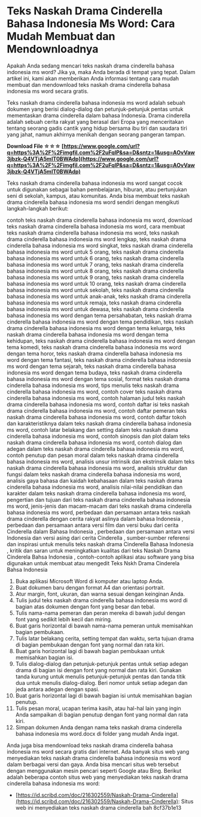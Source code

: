 # Teks Naskah Drama Cinderella Bahasa Indonesia Ms Word: Cara Mudah Membuat dan Mendownloadnya
  
Apakah Anda sedang mencari teks naskah drama cinderella bahasa indonesia ms word? Jika ya, maka Anda berada di tempat yang tepat. Dalam artikel ini, kami akan memberikan Anda informasi tentang cara mudah membuat dan mendownload teks naskah drama cinderella bahasa indonesia ms word secara gratis.
  
Teks naskah drama cinderella bahasa indonesia ms word adalah sebuah dokumen yang berisi dialog-dialog dan petunjuk-petunjuk pentas untuk mementaskan drama cinderella dalam bahasa Indonesia. Drama cinderella adalah sebuah cerita rakyat yang berasal dari Eropa yang menceritakan tentang seorang gadis cantik yang hidup bersama ibu tiri dan saudara tiri yang jahat, namun akhirnya menikah dengan seorang pangeran tampan.
 
**Download File ☆☆☆ [https://www.google.com/url?q=https%3A%2F%2Fimgfil.com%2F2uFqlP&sa=D&sntz=1&usg=AOvVaw3jbzk-Q4VTjA5mIT0BWAdp](https://www.google.com/url?q=https%3A%2F%2Fimgfil.com%2F2uFqlP&sa=D&sntz=1&usg=AOvVaw3jbzk-Q4VTjA5mIT0BWAdp)**


  
Teks naskah drama cinderella bahasa indonesia ms word sangat cocok untuk digunakan sebagai bahan pembelajaran, hiburan, atau pertunjukan seni di sekolah, kampus, atau komunitas. Anda bisa membuat teks naskah drama cinderella bahasa indonesia ms word sendiri dengan mengikuti langkah-langkah berikut:
 
contoh teks naskah drama cinderella bahasa indonesia ms word,  download teks naskah drama cinderella bahasa indonesia ms word,  cara membuat teks naskah drama cinderella bahasa indonesia ms word,  teks naskah drama cinderella bahasa indonesia ms word lengkap,  teks naskah drama cinderella bahasa indonesia ms word singkat,  teks naskah drama cinderella bahasa indonesia ms word untuk 5 orang,  teks naskah drama cinderella bahasa indonesia ms word untuk 6 orang,  teks naskah drama cinderella bahasa indonesia ms word untuk 7 orang,  teks naskah drama cinderella bahasa indonesia ms word untuk 8 orang,  teks naskah drama cinderella bahasa indonesia ms word untuk 9 orang,  teks naskah drama cinderella bahasa indonesia ms word untuk 10 orang,  teks naskah drama cinderella bahasa indonesia ms word untuk sekolah,  teks naskah drama cinderella bahasa indonesia ms word untuk anak-anak,  teks naskah drama cinderella bahasa indonesia ms word untuk remaja,  teks naskah drama cinderella bahasa indonesia ms word untuk dewasa,  teks naskah drama cinderella bahasa indonesia ms word dengan tema persahabatan,  teks naskah drama cinderella bahasa indonesia ms word dengan tema pendidikan,  teks naskah drama cinderella bahasa indonesia ms word dengan tema keluarga,  teks naskah drama cinderella bahasa indonesia ms word dengan tema kehidupan,  teks naskah drama cinderella bahasa indonesia ms word dengan tema komedi,  teks naskah drama cinderella bahasa indonesia ms word dengan tema horor,  teks naskah drama cinderella bahasa indonesia ms word dengan tema fantasi,  teks naskah drama cinderella bahasa indonesia ms word dengan tema sejarah,  teks naskah drama cinderella bahasa indonesia ms word dengan tema budaya,  teks naskah drama cinderella bahasa indonesia ms word dengan tema sosial,  format teks naskah drama cinderella bahasa indonesia ms word,  tips menulis teks naskah drama cinderella bahasa indonesia ms word,  contoh cover teks naskah drama cinderella bahasa indonesia ms word,  contoh halaman judul teks naskah drama cinderella bahasa indonesia ms word,  contoh daftar isi teks naskah drama cinderella bahasa indonesia ms word,  contoh daftar pemeran teks naskah drama cinderella bahasa indonesia ms word,  contoh daftar tokoh dan karakteristiknya dalam teks naskah drama cinderella bahasa indonesia ms word,  contoh latar belakang dan setting dalam teks naskah drama cinderella bahasa indonesia ms word,  contoh sinopsis dan plot dalam teks naskah drama cinderella bahasa indonesia ms word,  contoh dialog dan adegan dalam teks naskah drama cinderella bahasa indonesia ms word,  contoh penutup dan pesan moral dalam teks naskah drama cinderella bahasa indonesia ms word,  analisis unsur intrinsik dan ekstrinsik dalam teks naskah drama cinderella bahasa indonesia ms word,  analisis struktur dan fungsi dalam teks naskah drama cinderella bahasa indonesia ms word,  analisis gaya bahasa dan kaidah kebahasaan dalam teks naskah drama cinderella bahasa indonesia ms word,  analisis nilai-nilai pendidikan dan karakter dalam teks naskah drama cinderella bahasa indonesia ms word,  pengertian dan tujuan dari teks naskah drama cinderella bahasa indonesia ms word,  jenis-jenis dan macam-macam dari teks naskah drama cinderella bahasa indonesia ms word,  perbedaan dan persamaan antara teks naskah drama cinderella dengan cerita rakyat aslinya dalam bahasa Indonesia ,  perbedaan dan persamaan antara versi film dan versi buku dari cerita Cinderella dalam Bahasa Indonesia ,  perbedaan dan persamaan antara versi Indonesia dan versi asing dari cerita Cinderella ,  sumber-sumber referensi dan inspirasi untuk menulis teks naskah drama Cinderella Bahasa Indonesia ,  kritik dan saran untuk meningkatkan kualitas dari teks Naskah Drama Cinderela Bahsa Indonesia ,  contoh-contoh aplikasi atau software yang bisa digunakan untuk membuat atau mengedit Teks Nskh Drama Cinderela Bahsa Indonesia
  
1. Buka aplikasi Microsoft Word di komputer atau laptop Anda.
2. Buat dokumen baru dengan format A4 dan orientasi portrait.
3. Atur margin, font, ukuran, dan warna sesuai dengan keinginan Anda.
4. Tulis judul teks naskah drama cinderella bahasa indonesia ms word di bagian atas dokumen dengan font yang besar dan tebal.
5. Tulis nama-nama pemeran dan peran mereka di bawah judul dengan font yang sedikit lebih kecil dan miring.
6. Buat garis horizontal di bawah nama-nama pemeran untuk memisahkan bagian pembukaan.
7. Tulis latar belakang cerita, setting tempat dan waktu, serta tujuan drama di bagian pembukaan dengan font yang normal dan rata kiri.
8. Buat garis horizontal lagi di bawah bagian pembukaan untuk memisahkan bagian isi.
9. Tulis dialog-dialog dan petunjuk-petunjuk pentas untuk setiap adegan drama di bagian isi dengan font yang normal dan rata kiri. Gunakan tanda kurung untuk menulis petunjuk-petunjuk pentas dan tanda titik dua untuk menulis dialog-dialog. Beri nomor untuk setiap adegan dan jeda antara adegan dengan spasi.
10. Buat garis horizontal lagi di bawah bagian isi untuk memisahkan bagian penutup.
11. Tulis pesan moral, ucapan terima kasih, atau hal-hal lain yang ingin Anda sampaikan di bagian penutup dengan font yang normal dan rata kiri.
12. Simpan dokumen Anda dengan nama teks naskah drama cinderella bahasa indonesia ms word.docx di folder yang mudah Anda ingat.

Anda juga bisa mendownload teks naskah drama cinderella bahasa indonesia ms word secara gratis dari internet. Ada banyak situs web yang menyediakan teks naskah drama cinderella bahasa indonesia ms word dalam berbagai versi dan gaya. Anda bisa mencari situs web tersebut dengan menggunakan mesin pencari seperti Google atau Bing. Berikut adalah beberapa contoh situs web yang menyediakan teks naskah drama cinderella bahasa indonesia ms word:

- [https://id.scribd.com/doc/216302559/Naskah-Drama-Cinderella](https://id.scribd.com/doc/216302559/Naskah-Drama-Cinderella): Situs web ini menyediakan teks naskah drama cinderella bah 8cf37b1e13


